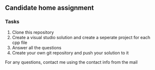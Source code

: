 ## Candidate home assignment

### Tasks
1. Clone this repository
2. Create a visual studio solution and create a seperate project for each cpp file
3. Answer all the questions 
4. Create your own git repository and push your solution to it

For any questions, contact me using the contact info from the mail
